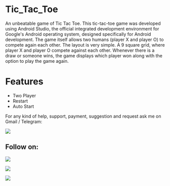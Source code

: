 # Tic_Tac_Toe

An unbeatable game of Tic Tac Toe. This tic-tac-toe game was developed using Android Studio, the official integrated development environment for Google's Android operating system, designed specifically for Android development. The game itself allows two humans (player X and player O) to compete again each other. The layout is very simple. A 9 square grid, where player X and player O compete against each other. Whenever there is a draw or someone wins, the game displays which player won along with the option to play the game again.

# Features
- Two Player
- Restart
- Auto Start


For any kind of help, support, payment, suggestion and request ask me on Gmail / Telegram:

<a href="https://t.me/CyberClans"><img src="https://img.shields.io/badge/Telegram-Group%20Telegram%20Join-blue.svg?logo=telegram"></a>

## Follow on:
<p align="left">
<a href="https://github.com/palahsu"><img src="https://img.shields.io/badge/GitHub-Follow%20on%20GitHub-inactive.svg?logo=github"></a>
</p><p align="left">
<a href="https://www.facebook.com/aduri.knox01/"><img src="https://img.shields.io/badge/Facebook-Follow%20on%20Facebook-blue.svg?logo=facebook"></a>
</p><p align="left">
<a href="https://t.me/AD0000000"><img src="https://img.shields.io/badge/Telegram-Contact%20Telegram%20Profile-blue.svg?logo=telegram"></a>
</p><p align="left"> 
 
